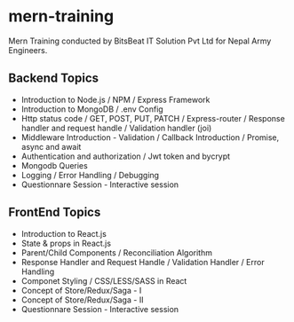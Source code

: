 # mern-training

Mern Training conducted by BitsBeat IT Solution Pvt Ltd for Nepal Army Engineers.

## Backend Topics

- Introduction to Node.js / NPM / Express Framework
- Introduction to MongoDB / .env Config
- Http status code / GET, POST, PUT, PATCH / Express-router / Response handler and request handle / Validation handler (joi)
- Middleware Introduction - Validation / Callback Introduction / Promise, async and await
- Authentication and authorization / Jwt token and bycrypt
- Mongodb Queries
- Logging / Error Handling / Debugging
- Questionnare Session - Interactive session 

## FrontEnd Topics

- Introduction to React.js
- State & props in React.js
- Parent/Child Components / Reconciliation Algorithm 
- Response Handler and Request Handle / Validation Handler / Error Handling
- Componet Styling / CSS/LESS/SASS in React
- Concept of Store/Redux/Saga - I
- Concept of Store/Redux/Saga - II
- Questionnare Session - Interactive session

